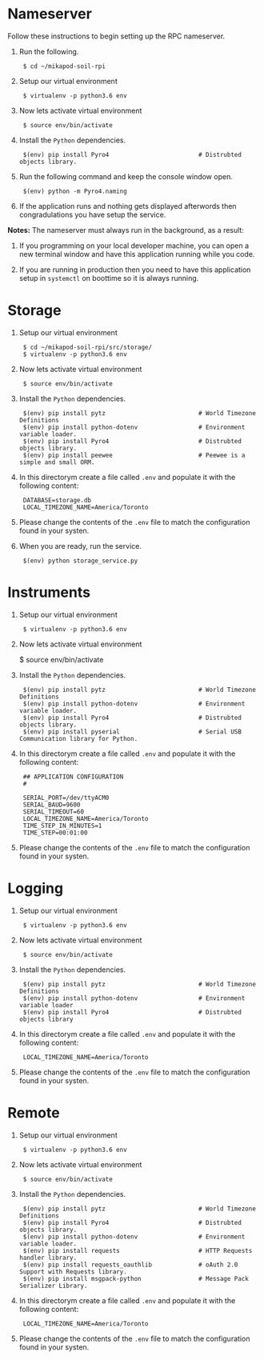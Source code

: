 # Nameserver
Follow these instructions to begin setting up the RPC nameserver.

1. Run the following.

        $ cd ~/mikapod-soil-rpi

2. Setup our virtual environment

        $ virtualenv -p python3.6 env

3. Now lets activate virtual environment

        $ source env/bin/activate

4. Install the ``Python`` dependencies.

        $(env) pip install Pyro4                         # Distrubted objects library.

5. Run the following command and keep the console window open.

        $(env) python -m Pyro4.naming

6. If the application runs and nothing gets displayed afterwords then congradulations you have setup the service.

**Notes:**
The nameserver must always run in the background, as a result:

1. If you programming on your local developer machine, you can open a new terminal window and have this application running while you code.

2. If you are running in production then you need to have this application setup in ``systemctl`` on boottime so it is always running.

# Storage
1. Setup our virtual environment

        $ cd ~/mikapod-soil-rpi/src/storage/
        $ virtualenv -p python3.6 env

2. Now lets activate virtual environment

        $ source env/bin/activate

3. Install the ``Python`` dependencies.

        $(env) pip install pytz                          # World Timezone Definitions
        $(env) pip install python-dotenv                 # Environment variable loader.
        $(env) pip install Pyro4                         # Distrubted objects library.
        $(env) pip install peewee                        # Peewee is a simple and small ORM.

4. In this directorym create a file called ``.env`` and populate it with the following content:

        DATABASE=storage.db
        LOCAL_TIMEZONE_NAME=America/Toronto

5. Please change the contents of the ``.env`` file to match the configuration found in your systen.

6. When you are ready, run the service.

        $(env) python storage_service.py

# Instruments

1. Setup our virtual environment

        $ virtualenv -p python3.6 env

2. Now lets activate virtual environment

    $ source env/bin/activate

3. Install the ``Python`` dependencies.

        $(env) pip install pytz                          # World Timezone Definitions
        $(env) pip install python-dotenv                 # Environment variable loader.
        $(env) pip install Pyro4                         # Distrubted objects library.
        $(env) pip install pyserial                      # Serial USB Communication library for Python.

4. In this directorym create a file called ``.env`` and populate it with the following content:

        ## APPLICATION CONFIGURATION
        #

        SERIAL_PORT=/dev/ttyACM0
        SERIAL_BAUD=9600
        SERIAL_TIMEOUT=60
        LOCAL_TIMEZONE_NAME=America/Toronto
        TIME_STEP_IN_MINUTES=1
        TIME_STEP=00:01:00

5. Please change the contents of the ``.env`` file to match the configuration found in your systen.

# Logging
1. Setup our virtual environment

        $ virtualenv -p python3.6 env

2. Now lets activate virtual environment

        $ source env/bin/activate

3. Install the ``Python`` dependencies.

        $(env) pip install pytz                          # World Timezone Definitions
        $(env) pip install python-dotenv                 # Environment variable loader
        $(env) pip install Pyro4                         # Distrubted objects library

4. In this directorym create a file called ``.env`` and populate it with the following content:

        LOCAL_TIMEZONE_NAME=America/Toronto

5. Please change the contents of the ``.env`` file to match the configuration found in your systen.

# Remote

1. Setup our virtual environment

        $ virtualenv -p python3.6 env

2. Now lets activate virtual environment

        $ source env/bin/activate

3. Install the ``Python`` dependencies.

        $(env) pip install pytz                          # World Timezone Definitions
        $(env) pip install Pyro4                         # Distrubted objects library.
        $(env) pip install python-dotenv                 # Environment variable loader.
        $(env) pip install requests                      # HTTP Requests handler library.
        $(env) pip install requests_oauthlib             # oAuth 2.0 Support with Requests library.
        $(env) pip install msgpack-python                # Message Pack Serializer Library.

4. In this directorym create a file called ``.env`` and populate it with the following content:

        LOCAL_TIMEZONE_NAME=America/Toronto

5. Please change the contents of the ``.env`` file to match the configuration found in your systen.
